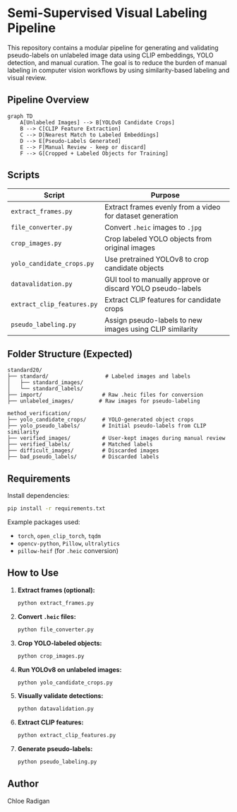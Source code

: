 # Semi-Supervised Visual Labeling Pipeline

This repository contains a modular pipeline for generating and validating pseudo-labels on unlabeled image data using CLIP embeddings, YOLO detection, and manual curation. The goal is to reduce the burden of manual labeling in computer vision workflows by using similarity-based labeling and visual review.

## Pipeline Overview

```mermaid
graph TD
    A[Unlabeled Images] --> B[YOLOv8 Candidate Crops]
    B --> C[CLIP Feature Extraction]
    C --> D[Nearest Match to Labeled Embeddings]
    D --> E[Pseudo-Labels Generated]
    E --> F[Manual Review - keep or discard]
    F --> G[Cropped + Labeled Objects for Training]
```

## Scripts

| Script | Purpose |
|--------|---------|
| `extract_frames.py` | Extract frames evenly from a video for dataset generation |
| `file_converter.py` | Convert `.heic` images to `.jpg` |
| `crop_images.py` | Crop labeled YOLO objects from original images |
| `yolo_candidate_crops.py` | Use pretrained YOLOv8 to crop candidate objects |
| `datavalidation.py` | GUI tool to manually approve or discard YOLO pseudo-labels |
| `extract_clip_features.py` | Extract CLIP features for candidate crops |
| `pseudo_labeling.py` | Assign pseudo-labels to new images using CLIP similarity |

## Folder Structure (Expected)

```
standard20/
├── standard/                  # Labeled images and labels
│   ├── standard_images/
│   └── standard_labels/
├── import/                   # Raw .heic files for conversion
├── unlabeled_images/        # Raw images for pseudo-labeling

method_verification/
├── yolo_candidate_crops/     # YOLO-generated object crops
├── yolo_pseudo_labels/       # Initial pseudo-labels from CLIP similarity
├── verified_images/          # User-kept images during manual review
├── verified_labels/          # Matched labels
├── difficult_images/         # Discarded images
├── bad_pseudo_labels/        # Discarded labels
```

## Requirements

Install dependencies:
```bash
pip install -r requirements.txt
```

Example packages used:
- `torch`, `open_clip_torch`, `tqdm`
- `opencv-python`, `Pillow`, `ultralytics`
- `pillow-heif` (for `.heic` conversion)

## How to Use

1. **Extract frames (optional):**
   ```bash
   python extract_frames.py
   ```

2. **Convert `.heic` files:**
   ```bash
   python file_converter.py
   ```

3. **Crop YOLO-labeled objects:**
   ```bash
   python crop_images.py
   ```

4. **Run YOLOv8 on unlabeled images:**
   ```bash
   python yolo_candidate_crops.py
   ```

5. **Visually validate detections:**
   ```bash
   python datavalidation.py
   ```

6. **Extract CLIP features:**
   ```bash
   python extract_clip_features.py
   ```

7. **Generate pseudo-labels:**
   ```bash
   python pseudo_labeling.py
   ```

## Author

Chloe Radigan
